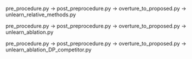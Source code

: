 pre_procedure.py &rarr; post_preprocedure.py &rarr; overture_to_proposed.py &rarr; unlearn_relative_methods.py

pre_procedure.py &rarr; post_preprocedure.py &rarr; overture_to_proposed.py &rarr; unlearn_ablation.py

pre_procedure.py &rarr; post_preprocedure.py &rarr; overture_to_proposed.py &rarr; unlearn_ablation_DP_competitor.py